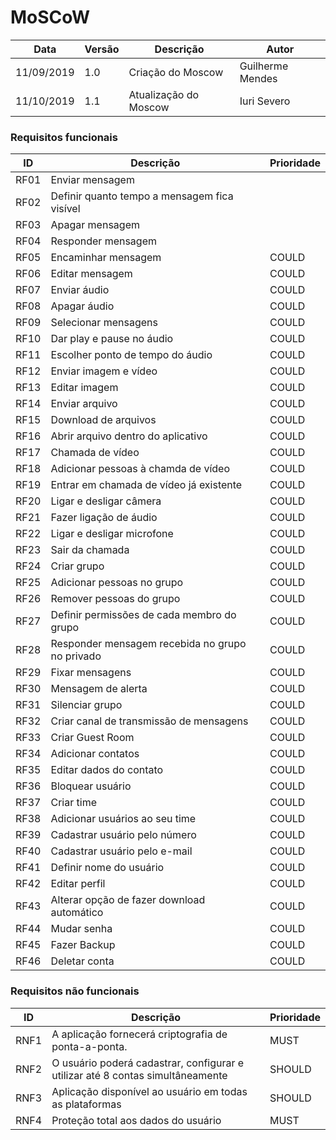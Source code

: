 # MoSCoW

| Data | Versão | Descrição | Autor |
| --- | --- | --- | --- |
| 11/09/2019 | 1.0 | Criação do Moscow  | Guilherme Mendes |
| 11/10/2019 | 1.1 | Atualização do Moscow  | Iuri Severo |

### Requisitos funcionais 

| ID | Descrição | Prioridade |
| ---- | --- | --- |
| RF01 | Enviar mensagem |  |
| RF02 | Definir quanto tempo a mensagem fica visível|  |
| RF03 | Apagar mensagem |  |
| RF04 | Responder mensagem |  |
| RF05 | Encaminhar mensagem | COULD |
| RF06 | Editar mensagem | COULD |
| RF07 | Enviar áudio | COULD |
| RF08 | Apagar áudio | COULD |
| RF09 | Selecionar mensagens | COULD |
| RF10 | Dar play e pause no áudio | COULD |
| RF11 | Escolher ponto de tempo do áudio | COULD |
| RF12 | Enviar imagem e vídeo | COULD |
| RF13 | Editar imagem| COULD |
| RF14 | Enviar arquivo | COULD |
| RF15 | Download de arquivos | COULD |
| RF16 | Abrir arquivo dentro do aplicativo | COULD |
| RF17 | Chamada de vídeo | COULD |
| RF18 | Adicionar pessoas à chamda de vídeo | COULD |
| RF19 | Entrar em chamada de vídeo já existente | COULD |
| RF20 | Ligar e desligar câmera | COULD |
| RF21 | Fazer ligação de áudio | COULD |
| RF22 | Ligar e desligar microfone | COULD |
| RF23 | Sair da chamada | COULD |
| RF24 | Criar grupo | COULD |
| RF25 | Adicionar pessoas no grupo | COULD |
| RF26 | Remover pessoas do grupo | COULD |
| RF27 | Definir permissões de cada membro do grupo | COULD |
| RF28 | Responder mensagem recebida no grupo no privado | COULD |
| RF29 | Fixar mensagens | COULD |
| RF30 | Mensagem de alerta | COULD |
| RF31 | Silenciar grupo | COULD |
| RF32 | Criar canal de transmissão de mensagens | COULD |
| RF33 | Criar Guest Room | COULD |
| RF34 | Adicionar contatos | COULD |
| RF35 | Editar dados do contato | COULD |
| RF36 | Bloquear usuário | COULD |
| RF37 | Criar time | COULD |
| RF38 | Adicionar usuários ao seu time | COULD |
| RF39 | Cadastrar usuário pelo número | COULD |
| RF40 | Cadastrar usuário pelo e-mail | COULD |
| RF41 | Definir nome do usuário | COULD |
| RF42 | Editar perfil | COULD |
| RF43 | Alterar opção de fazer download automático | COULD |
| RF44 | Mudar senha | COULD |
| RF45 | Fazer Backup | COULD |
| RF46 | Deletar conta | COULD |

### Requisitos não funcionais

| ID | Descrição | Prioridade |
| --- | --- | --- |
| RNF1 | A aplicação fornecerá criptografia de ponta-a-ponta. | MUST |
| RNF2 | O usuário poderá cadastrar, configurar e utilizar até 8 contas simultâneamente | SHOULD |
| RNF3 | Aplicação disponível ao usuário em todas as plataformas | SHOULD |
| RNF4 | Proteção total aos dados do usuário | MUST |


<!DOCTYPE html>
<html>
<head>
<style src='docs/docs/assets/css/table.css'>
table {
  width: 100%;
}
</style>
<link rel="stylesheet" href="docs/assets/css/table.css">
</head>
</html> 
